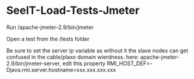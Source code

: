 SeeIT-Load-Tests-Jmeter
=======================

Run /apache-jmeter-2.9/bin/jmeter

Open a test from the /tests folder

Be sure to set the server ip variable as without it the slave nodes can get confused in the cable/plaxo domain wierdness.
here: apache-jmeter-2.9/bin/jmeter-server, edit this property RMI_HOST_DEF=-Djava.rmi.server.hostname=xxx.xxx.xxx.xxx
